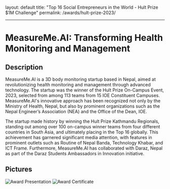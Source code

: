 layout: default
title: "Top 16 Social Entrepreneurs in the World - Hult Prize $1M Challenge"
permalink: /awards/hult-prize-2023/

---

# MeasureMe.AI: Transforming Health Monitoring and Management

## Description
MeasureMe.AI is a 3D body monitoring startup based in Nepal, aimed at revolutionizing health monitoring and management through advanced technology. The startup was the winner of the Hult Prize On-Campus Event, 2023, selected from among 113 teams from 15 IOE Constituent Campuses. MeasureMe.AI's innovative approach has been recognized not only by the Ministry of Health, Nepal, but also by prominent organizations such as the Nepal Engineer’s Association (NEA) and the Office of the Dean, IOE.

The startup made history by winning the Hult Prize Kathmandu Regionals, standing out among over 100 on-campus winner teams from four different countries in South Asia, and ultimately placing in the Top 16 globally. This achievement has garnered significant media attention, with features in prominent outlets such as Routine of Nepal Banda, Technology Khabar, and ICT Frame. Furthermore, MeasureMe.AI has collaborated with Daraz, Nepal as part of the Daraz Students Ambassadors in Innovation initiative.

## Pictures
![Award Presentation](path/to/presentation.jpg)
![Award Certificate](path/to/certificate.jpg)
